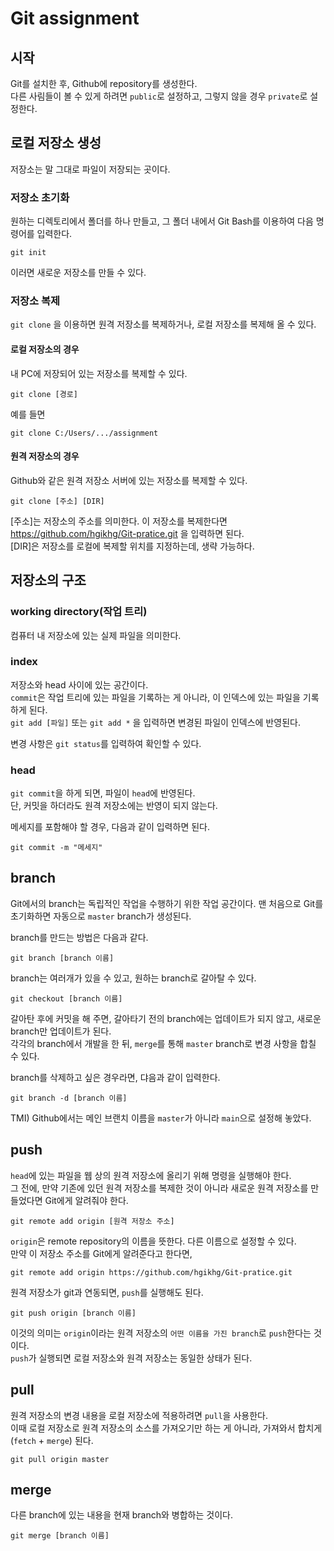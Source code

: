 ﻿# Git assignment 

## 시작
Git를 설치한 후, Github에 repository를 생성한다.   
다른 사림들이 볼 수 있게 하려면 `public`로 설정하고, 그렇지 않을 경우 `private`로 설정한다.

## 로컬 저장소 생성
저장소는 말 그대로 파일이 저장되는 곳이다. 
### 저장소 초기화
원하는 디렉토리에서 폴더를 하나 만들고, 그 폴더 내에서 Git Bash를 이용하여 다음 명령어를 입력한다. 
```
git init 
```
이러면 새로운 저장소를 만들 수 있다.
### 저장소 복제
`git clone` 을 이용하면 원격 저장소를 복제하거나, 로컬 저장소를 복제해 올 수 있다.  

#### 로컬 저장소의 경우 
내 PC에 저장되어 있는 저장소를 복제할 수 있다.
```
git clone [경로]
```
예를 들면
```
git clone C:/Users/.../assignment
```
#### 원격 저장소의 경우
Github와 같은 원격 저장소 서버에 있는 저장소를 복제할 수 있다.
```
git clone [주소] [DIR]
```
[주소]는 저장소의 주소를 의미한다. 이 저장소를 복제한다면 https://github.com/hgikhg/Git-pratice.git 을 입력하면 된다.  
[DIR]은 저장소를 로컬에 복제할 위치를 지정하는데, 생략 가능하다.

## 저장소의 구조
### working directory(작업 트리)
컴퓨터 내 저장소에 있는 실제 파일을 의미한다. 

### index
저장소와 head 사이에 있는 공간이다.  
`commit`은 작업 트리에 있는 파일을 기록하는 게 아니라, 이 인덱스에 있는 파일을 기록하게 된다.  
`git add [파일]` 또는 `git add *` 을 입력하면 변경된 파일이 인덱스에 반영된다. 

변경 사항은 `git status`를 입력하여 확인할 수 있다.

### head
`git commit`을 하게 되면, 파일이 `head`에 반영된다.  
단, 커밋을 하더라도 원격 저장소에는 반영이 되지 않는다. 

메세지를 포함해야 할 경우, 다음과 같이 입력하면 된다.
```
git commit -m "메세지"
```

## branch
Git에서의 branch는 독립적인 작업을 수행하기 위한 작업 공간이다.
맨 처음으로 Git를 초기화하면 자동으로 `master` branch가 생성된다.  

branch를 만드는 방법은 다음과 같다.
``` 
git branch [branch 이름]
```
branch는 여러개가 있을 수 있고, 원하는 branch로 갈아탈 수 있다.  
```
git checkout [branch 이름]
```
갈아탄 후에 커밋을 해 주면, 갈아타기 전의 branch에는 업데이트가 되지 않고, 새로운 branch만 업데이트가 된다.  
각각의 branch에서 개발을 한 뒤, `merge`를 통해 `master` branch로 변경 사항을 합칠 수 있다.  

branch를 삭제하고 싶은 경우라면, 댜음과 같이 입력한다.
```
git branch -d [branch 이름]
```

TMI) Github에서는 메인 브랜치 이름을 `master`가 아니라  `main`으로 설정해 놓았다.  

## push
`head`에 있는 파일을 웹 상의 원격 저장소에 올리기 위해 명령을 실행해야 한다.  
그 전에, 만약 기존에 있던 원격 저장소를 복제한 것이 아니라 새로운 원격 저장소를 만들었다면 Git에게 알려줘야 한다. 
```
git remote add origin [원격 저장소 주소]
```
`origin`은 remote repository의 이름을 뜻한다. 다른 이름으로 설정할 수 있다.  
만약 이 저장소 주소를 Git에게 알려준다고 한다면, 
```
git remote add origin https://github.com/hgikhg/Git-pratice.git
```

원격 저장소가 git과 연동되면, `push`를 실행해도 된다. 
```
git push origin [branch 이름]
```
이것의 의미는 `origin`이라는 원격 저장소의 `어떤 이름을 가진 branch`로 `push`한다는 것이다.  
`push`가 실행되면 로컬 저장소와 원격 저장소는 동일한 상태가 된다. 

## pull
원격 저장소의 변경 내용을 로컬 저장소에 적용하려면 `pull`을 사용한다.  
이때 로컬 저장소로 원격 저장소의 소스를 가져오기만 하는 게 아니라, 가져와서 합치게(`fetch` + `merge`) 된다.
```
git pull origin master
```

## merge
다른 branch에 있는 내용을 현재 branch와 병합하는 것이다.
```
git merge [branch 이름]
```






